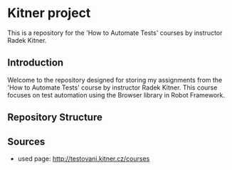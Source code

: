 # Kitner project

This is a repository for the 'How to Automate Tests' courses by instructor Radek Kitner.

## Introduction
Welcome to the repository designed for storing my assignments from the 'How to Automate Tests' course by instructor Radek Kitner. This course focuses on test automation using the Browser library in Robot Framework.

## Repository Structure

  
## Sources
- used page: http://testovani.kitner.cz/courses
